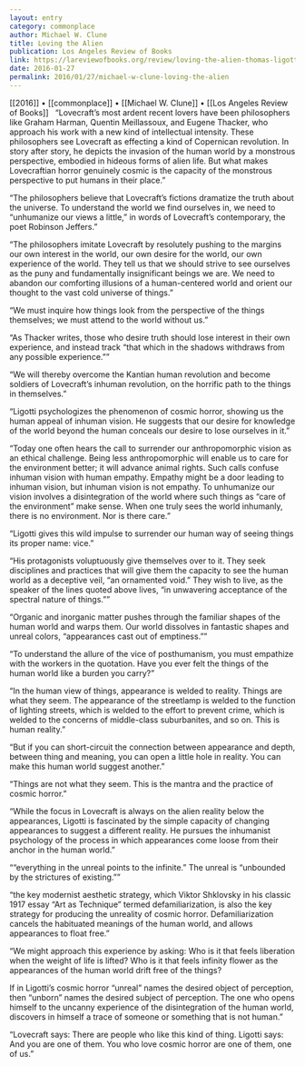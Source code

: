 ```yaml
---
layout: entry
category: commonplace
author: Michael W. Clune
title: Loving the Alien
publication: Los Angeles Review of Books
link: https://lareviewofbooks.org/review/loving-the-alien-thomas-ligotti-and-the-psychology-of-cosmic-horror/
date: 2016-01-27
permalink: 2016/01/27/michael-w-clune-loving-the-alien
---
```


[[2016]] • [[commonplace]] • [[Michael W. Clune]] • [[Los Angeles Review of Books]]
 
“Lovecraft’s most ardent recent lovers have been philosophers like Graham Harman, Quentin Meillassoux, and Eugene Thacker, who approach his work with a new kind of intellectual intensity. These philosophers see Lovecraft as effecting a kind of Copernican revolution. In story after story, he depicts the invasion of the human world by a monstrous perspective, embodied in hideous forms of alien life. But what makes Lovecraftian horror genuinely cosmic is the capacity of the monstrous perspective to put humans in their place.”

“The philosophers believe that Lovecraft’s fictions dramatize the truth about the universe. To understand the world we find ourselves in, we need to “unhumanize our views a little,” in words of Lovecraft’s contemporary, the poet Robinson Jeffers.”

“The philosophers imitate Lovecraft by resolutely pushing to the margins our own interest in the world, our own desire for the world, our own experience of the world. They tell us that we should strive to see ourselves as the puny and fundamentally insignificant beings we are. We need to abandon our comforting illusions of a human-centered world and orient our thought to the vast cold universe of things.”

“We must inquire how things look from the perspective of the things themselves; we must attend to the world without us.”

“As Thacker writes, those who desire truth should lose interest in their own experience, and instead track “that which in the shadows withdraws from any possible experience.””

“We will thereby overcome the Kantian human revolution and become soldiers of Lovecraft’s inhuman revolution, on the horrific path to the things in themselves.”

“Ligotti psychologizes the phenomenon of cosmic horror, showing us the human appeal of inhuman vision. He suggests that our desire for knowledge of the world beyond the human conceals our desire to lose ourselves in it.”

“Today one often hears the call to surrender our anthropomorphic vision as an ethical challenge. Being less anthropomorphic will enable us to care for the environment better; it will advance animal rights. Such calls confuse inhuman vision with human empathy. Empathy might be a door leading to inhuman vision, but inhuman vision is not empathy. To unhumanize our vision involves a disintegration of the world where such things as “care of the environment” make sense. When one truly sees the world inhumanly, there is no environment. Nor is there care.”

“Ligotti gives this wild impulse to surrender our human way of seeing things its proper name: vice.”

“His protagonists voluptuously give themselves over to it. They seek disciplines and practices that will give them the capacity to see the human world as a deceptive veil, “an ornamented void.” They wish to live, as the speaker of the lines quoted above lives, “in unwavering acceptance of the spectral nature of things.””

“Organic and inorganic matter pushes through the familiar shapes of the human world and warps them. Our world dissolves in fantastic shapes and unreal colors, “appearances cast out of emptiness.””

“To understand the allure of the vice of posthumanism, you must empathize with the workers in the quotation. Have you ever felt the things of the human world like a burden you carry?”

“In the human view of things, appearance is welded to reality. Things are what they seem. The appearance of the streetlamp is welded to the function of lighting streets, which is welded to the effort to prevent crime, which is welded to the concerns of middle-class suburbanites, and so on. This is human reality.”

“But if you can short-circuit the connection between appearance and depth, between thing and meaning, you can open a little hole in reality. You can make this human world suggest another.”

“Things are not what they seem. This is the mantra and the practice of cosmic horror.”

“While the focus in Lovecraft is always on the alien reality below the appearances, Ligotti is fascinated by the simple capacity of changing appearances to suggest a different reality. He pursues the inhumanist psychology of the process in which appearances come loose from their anchor in the human world.”

““everything in the unreal points to the infinite.” The unreal is “unbounded by the strictures of existing.””

“the key modernist aesthetic strategy, which Viktor Shklovsky in his classic 1917 essay “Art as Technique” termed defamiliarization, is also the key strategy for producing the unreality of cosmic horror. Defamiliarization cancels the habituated meanings of the human world, and allows appearances to float free.”

“We might approach this experience by asking: Who is it that feels liberation when the weight of life is lifted? Who is it that feels infinity flower as the appearances of the human world drift free of the things?

If in Ligotti’s cosmic horror “unreal” names the desired object of perception, then “unborn” names the desired subject of perception. The one who opens himself to the uncanny experience of the disintegration of the human world, discovers in himself a trace of someone or something that is not human.”

“Lovecraft says: There are people who like this kind of thing. Ligotti says: And you are one of them. You who love cosmic horror are one of them, one of us.”